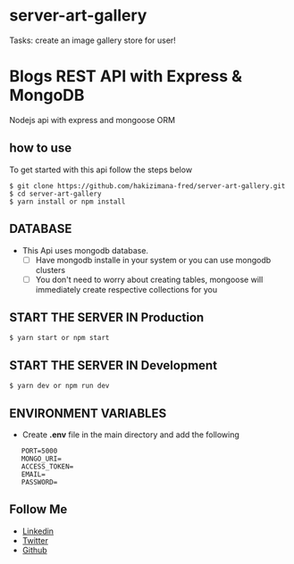 # server-art-gallery

Tasks:  create an image gallery store for user!
# Blogs REST API with Express & MongoDB

Nodejs api with express and mongoose ORM

## how to use

To get started with this api follow the steps below

```shell
$ git clone https://github.com/hakizimana-fred/server-art-gallery.git
$ cd server-art-gallery
$ yarn install or npm install
```

## DATABASE

- This Api uses mongodb database.
  - [ ] Have mongodb installe in your system or you can use mongodb clusters
  - [ ] You don't need to worry about creating tables, mongoose will immediately create respective collections for you

## START THE SERVER IN Production

```shell
$ yarn start or npm start

```


## START THE SERVER IN Development

```shell
$ yarn dev or npm run dev

```

## ENVIRONMENT VARIABLES

- Create **.env** file in the main directory and add the following

```shell
   PORT=5000
   MONGO_URI=
   ACCESS_TOKEN=
   EMAIL=
   PASSWORD=
```

## Follow Me

- [Linkedin](https://www.linkedin.com/in/hakifred/)
- [Twitter](https://twitter.com/hakifred201)
- [Github](https://github.com/hakizimana-fred)

